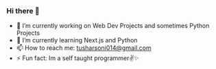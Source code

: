 ### Hi there 👋

- 🔭 I’m currently working on Web Dev Projects and sometimes Python Projects
- 🌱 I’m currently learning Next.js and Python
- 📫 How to reach me: tusharsoni014@gmail.com
- ⚡ Fun fact: Im a self taught programmer✌️✨
